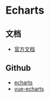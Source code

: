 # Echarts

## 文档
- [官方文档](https://echarts.apache.org/zh/index.html)

## Github
- [echarts](https://github.com/apache/echarts)
- [vue-echarts](https://github.com/ecomfe/vue-echarts)